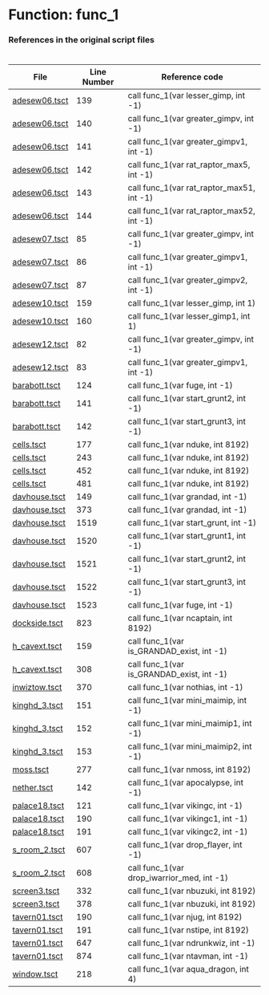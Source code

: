 # Function: func_1
### References in the original script files

#

| File | Line Number | Reference code |
| --- | --- | --- |
| [adesew06.tsct](../../../out/adesew06.tsct#L139) | 139 | call func_1(var lesser_gimp, int -1) |
| [adesew06.tsct](../../../out/adesew06.tsct#L140) | 140 | call func_1(var greater_gimpv, int -1) |
| [adesew06.tsct](../../../out/adesew06.tsct#L141) | 141 | call func_1(var greater_gimpv1, int -1) |
| [adesew06.tsct](../../../out/adesew06.tsct#L142) | 142 | call func_1(var rat_raptor_max5, int -1) |
| [adesew06.tsct](../../../out/adesew06.tsct#L143) | 143 | call func_1(var rat_raptor_max51, int -1) |
| [adesew06.tsct](../../../out/adesew06.tsct#L144) | 144 | call func_1(var rat_raptor_max52, int -1) |
| [adesew07.tsct](../../../out/adesew07.tsct#L85) | 85 | call func_1(var greater_gimpv, int -1) |
| [adesew07.tsct](../../../out/adesew07.tsct#L86) | 86 | call func_1(var greater_gimpv1, int -1) |
| [adesew07.tsct](../../../out/adesew07.tsct#L87) | 87 | call func_1(var greater_gimpv2, int -1) |
| [adesew10.tsct](../../../out/adesew10.tsct#L159) | 159 | call func_1(var lesser_gimp, int 1) |
| [adesew10.tsct](../../../out/adesew10.tsct#L160) | 160 | call func_1(var lesser_gimp1, int 1) |
| [adesew12.tsct](../../../out/adesew12.tsct#L82) | 82 | call func_1(var greater_gimpv, int -1) |
| [adesew12.tsct](../../../out/adesew12.tsct#L83) | 83 | call func_1(var greater_gimpv1, int -1) |
| [barabott.tsct](../../../out/barabott.tsct#L124) | 124 | call func_1(var fuge, int -1) |
| [barabott.tsct](../../../out/barabott.tsct#L141) | 141 | call func_1(var start_grunt2, int -1) |
| [barabott.tsct](../../../out/barabott.tsct#L142) | 142 | call func_1(var start_grunt3, int -1) |
| [cells.tsct](../../../out/cells.tsct#L177) | 177 | call func_1(var nduke, int 8192) |
| [cells.tsct](../../../out/cells.tsct#L243) | 243 | call func_1(var nduke, int 8192) |
| [cells.tsct](../../../out/cells.tsct#L452) | 452 | call func_1(var nduke, int 8192) |
| [cells.tsct](../../../out/cells.tsct#L481) | 481 | call func_1(var nduke, int 8192) |
| [davhouse.tsct](../../../out/davhouse.tsct#L149) | 149 | call func_1(var grandad, int -1) |
| [davhouse.tsct](../../../out/davhouse.tsct#L373) | 373 | call func_1(var grandad, int -1) |
| [davhouse.tsct](../../../out/davhouse.tsct#L1519) | 1519 | call func_1(var start_grunt, int -1) |
| [davhouse.tsct](../../../out/davhouse.tsct#L1520) | 1520 | call func_1(var start_grunt1, int -1) |
| [davhouse.tsct](../../../out/davhouse.tsct#L1521) | 1521 | call func_1(var start_grunt2, int -1) |
| [davhouse.tsct](../../../out/davhouse.tsct#L1522) | 1522 | call func_1(var start_grunt3, int -1) |
| [davhouse.tsct](../../../out/davhouse.tsct#L1523) | 1523 | call func_1(var fuge, int -1) |
| [dockside.tsct](../../../out/dockside.tsct#L823) | 823 | call func_1(var ncaptain, int 8192) |
| [h_cavext.tsct](../../../out/h_cavext.tsct#L159) | 159 | call func_1(var is_GRANDAD_exist, int -1) |
| [h_cavext.tsct](../../../out/h_cavext.tsct#L308) | 308 | call func_1(var is_GRANDAD_exist, int -1) |
| [inwiztow.tsct](../../../out/inwiztow.tsct#L370) | 370 | call func_1(var nothias, int -1) |
| [kinghd_3.tsct](../../../out/kinghd_3.tsct#L151) | 151 | call func_1(var mini_maimip, int -1) |
| [kinghd_3.tsct](../../../out/kinghd_3.tsct#L152) | 152 | call func_1(var mini_maimip1, int -1) |
| [kinghd_3.tsct](../../../out/kinghd_3.tsct#L153) | 153 | call func_1(var mini_maimip2, int -1) |
| [moss.tsct](../../../out/moss.tsct#L277) | 277 | call func_1(var nmoss, int 8192) |
| [nether.tsct](../../../out/nether.tsct#L142) | 142 | call func_1(var apocalypse, int -1) |
| [palace18.tsct](../../../out/palace18.tsct#L121) | 121 | call func_1(var vikingc, int -1) |
| [palace18.tsct](../../../out/palace18.tsct#L190) | 190 | call func_1(var vikingc1, int -1) |
| [palace18.tsct](../../../out/palace18.tsct#L191) | 191 | call func_1(var vikingc2, int -1) |
| [s_room_2.tsct](../../../out/s_room_2.tsct#L607) | 607 | call func_1(var drop_flayer, int -1) |
| [s_room_2.tsct](../../../out/s_room_2.tsct#L608) | 608 | call func_1(var drop_iwarrior_med, int -1) |
| [screen3.tsct](../../../out/screen3.tsct#L332) | 332 | call func_1(var nbuzuki, int 8192) |
| [screen3.tsct](../../../out/screen3.tsct#L378) | 378 | call func_1(var nbuzuki, int 8192) |
| [tavern01.tsct](../../../out/tavern01.tsct#L190) | 190 | call func_1(var njug, int 8192) |
| [tavern01.tsct](../../../out/tavern01.tsct#L191) | 191 | call func_1(var nstipe, int 8192) |
| [tavern01.tsct](../../../out/tavern01.tsct#L647) | 647 | call func_1(var ndrunkwiz, int -1) |
| [tavern01.tsct](../../../out/tavern01.tsct#L874) | 874 | call func_1(var ntavman, int -1) |
| [window.tsct](../../../out/window.tsct#L218) | 218 | call func_1(var aqua_dragon, int 4) |
